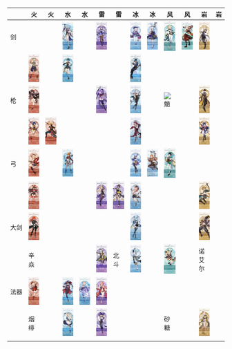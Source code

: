 |　　| 火 | 火 | 水 | 水 | 雷 | 雷 | 冰 | 冰 | 风 | 风 | 岩 | 岩 |
|----|----|----|----|----|----|----|----|----|----|----|----|----|
|剑　|||![神理绫人](/img/神理绫人.jpg)||![刻晴](/img/刻晴.jpg)||![七七](/img/七七.jpg)|![神里绫华](/img/神里绫华.jpg)|![琴](/img/琴.jpg)|![枫原万叶](/img/枫原万叶.jpg)|![阿贝多](/img/阿贝多.jpg)||
|　　|![班尼特](/img/班尼特.jpg)||![行秋](/img/行秋.jpg)||||![凯亚](/img/凯亚.jpg)||||||
|枪　|![胡桃](/img/胡桃.jpg)||||![雷电将军](/img/雷电将军.jpg)||![申鹤](/img/申鹤.jpg)||![魈](/img/魈.jpg)||![钟离](/img/钟离.jpg)||
|　　|![香菱](/img/香菱.jpg)|![托马](/img/托马.jpg)|||||![罗莎利亚](/img/罗莎利亚.jpg)||||![云堇](/img/云堇.jpg)||
|弓　|![肖宫](/img/肖宫.jpg)||![达达利亚](/img/达达利亚.jpg)||||![甘雨](/img/甘雨.png)|![埃洛伊](/img/埃洛伊.jpg)|![温蒂](/img/温蒂.jpg)||||
|　　|![安柏](/img/安柏.jpg)||||![菲谢尔](/img/菲谢尔.jpg)|![九条裟罗](/img/九条裟罗.jpg)|![迪奥娜](/img/迪奥娜.jpg)||||![五郎](/img/五郎.jpg)||
|大剑|![迪卢克](/img/迪卢克.jpg)||||||![悠菈](/img/悠菈.jpg)||||![荒泷一斗](/img/荒泷一斗.jpg)||
|　　|辛焱||||![雷泽](/img/雷泽.jpg)|北斗|![重云](/img/重云.jpg)||![早柚](/img/早柚.jpg)||诺艾尔||
|法器|![可莉](/img/可莉.jpg)||![莫娜](/img/莫娜.jpg)|![珊瑚宫心海](/img/珊瑚宫心海.png)|![八重神子](/img/八重神子.jpg)||||||||
|　　|烟绯||![芭芭拉](/img/芭芭拉.png)||![丽莎](/img/丽莎.jpg)||||砂糖||![凝光](/img/凝光.jpg)||
||||||||||||||